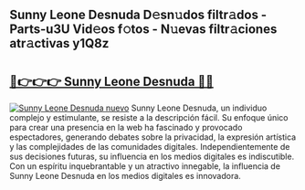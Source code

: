 ## Sunny Leone Desnuda D𝚎sn𝚞dos filtr𝚊dos - Parts-u3U Vid𝚎os f𝚘tos - N𝚞evas filtr𝚊ciones atr𝚊ctivas y1Q8z

# <h2><a href="http://mb6hd5.tromn.icu/?c=Sunny+Leone+Desnuda">🔗👉👉👉 Sunny Leone Desnuda 🔗🔗</a></h2>

[![Sunny Leone Desnuda nuevo](https://i.imgur.com/pEAQMta.gif)](http://mb6hd5.tromn.icu/?c=Sunny+Leone+Desnuda)
Sunny Leone Desnuda, un individuo complejo y estimulante, se resiste a la descripción fácil. Su enfoque único para crear una presencia en la web ha fascinado y provocado espectadores, generando debates sobre la privacidad, la expresión artística y las complejidades de las comunidades digitales. Independientemente de sus decisiones futuras, su influencia en los medios digitales es indiscutible. Con un espíritu inquebrantable y un atractivo innegable, la influencia de Sunny Leone Desnuda en los medios digitales es innovadora.

